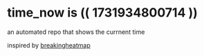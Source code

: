 # time_now is (( 1731934800714 ))

an automated repo that shows the currnent time

inspired by [breakingheatmap](https://github.com/breakingheatmap/breakingheatmap)